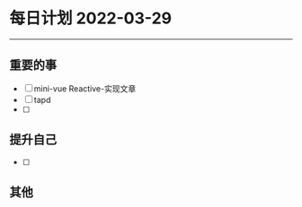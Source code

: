 #  每日计划 2022-03-29
---
## 重要的事
- [ ]  mini-vue Reactive-实现文章
- [ ]  tapd
- [ ]  



## 提升自己
- [ ]  
  



## 其他








